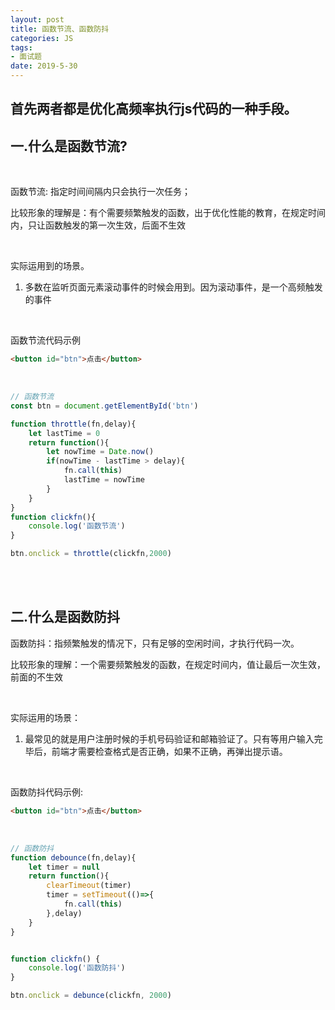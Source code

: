 ```yaml
---
layout: post
title: 函数节流、函数防抖
categories: JS
tags: 
- 面试题
date: 2019-5-30 
---
```


## 首先两者都是优化高频率执行js代码的一种手段。



## 一.什么是函数节流?

<br>

函数节流: 指定时间间隔内只会执行一次任务；

比较形象的理解是：有个需要频繁触发的函数，出于优化性能的教育，在规定时间内，只让函数触发的第一次生效，后面不生效

<br>

实际运用到的场景。

1. 多数在监听页面元素滚动事件的时候会用到。因为滚动事件，是一个高频触发的事件

<br>

函数节流代码示例

```html
<button id="btn">点击</button>
```

<br>

```js
// 函数节流
const btn = document.getElementById('btn')

function throttle(fn,delay){
    let lastTime = 0
    return function(){
        let nowTime = Date.now()
        if(nowTime - lastTime > delay){
            fn.call(this)
            lastTime = nowTime
        }
    }
}
function clickfn(){
    console.log('函数节流')
}

btn.onclick = throttle(clickfn,2000)
```

<br>

<br>

## 二.什么是函数防抖

函数防抖：指频繁触发的情况下，只有足够的空闲时间，才执行代码一次。

比较形象的理解：一个需要频繁触发的函数，在规定时间内，值让最后一次生效，前面的不生效

<br>

实际运用的场景：

1. 最常见的就是用户注册时候的手机号码验证和邮箱验证了。只有等用户输入完毕后，前端才需要检查格式是否正确，如果不正确，再弹出提示语。

<br>

函数防抖代码示例:

```html
<button id="btn">点击</button>
```

<br>

```js
// 函数防抖
function debounce(fn,delay){
    let timer = null
    return function(){
        clearTimeout(timer)
        timer = setTimeout(()=>{
            fn.call(this)
        },delay)
    }
}


function clickfn() {
    console.log('函数防抖')
}

btn.onclick = debunce(clickfn, 2000)
```

